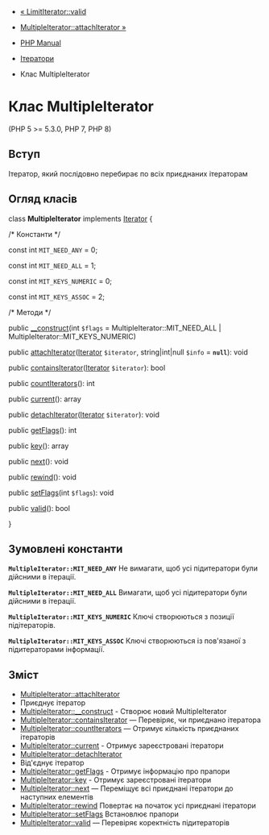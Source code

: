 - [« LimitIterator::valid](limititerator.valid.md)
- [MultipleIterator::attachIterator »](multipleiterator.attachiterator.md)

- [PHP Manual](index.md)
- [Ітератори](spl.iterators.md)
- Клас MultipleIterator

# Клас MultipleIterator

(PHP 5 \>= 5.3.0, PHP 7, PHP 8)

## Вступ

Ітератор, який послідовно перебирає по всіх приєднаних
ітераторам

## Огляд класів

class **MultipleIterator** implements [Iterator](class.iterator.md) {

/\* Константи \*/

const int `MIT_NEED_ANY` = 0;

const int `MIT_NEED_ALL` = 1;

const int `MIT_KEYS_NUMERIC` = 0;

const int `MIT_KEYS_ASSOC` = 2;

/\* Методи \*/

public [\_\_construct](multipleiterator.construct.md)(int `$flags` =
MultipleIterator::MIT_NEED_ALL \| MultipleIterator::MIT_KEYS_NUMERIC)

public
[attachIterator](multipleiterator.attachiterator.md)([Iterator](class.iterator.md)
`$iterator`, string\|int\|null `$info` = **`null`**): void

public
[containsIterator](multipleiterator.containsiterator.md)([Iterator](class.iterator.md)
`$iterator`): bool

public [countIterators](multipleiterator.countiterators.md)(): int

public [current](multipleiterator.current.md)(): array

public
[detachIterator](multipleiterator.detachiterator.md)([Iterator](class.iterator.md)
`$iterator`): void

public [getFlags](multipleiterator.getflags.md)(): int

public [key](multipleiterator.key.md)(): array

public [next](multipleiterator.next.md)(): void

public [rewind](multipleiterator.rewind.md)(): void

public [setFlags](multipleiterator.setflags.md)(int `$flags`): void

public [valid](multipleiterator.valid.md)(): bool

}

## Зумовлені константи

**`MultipleIterator::MIT_NEED_ANY`**
Не вимагати, щоб усі підитератори були дійсними в ітерації.

**`MultipleIterator::MIT_NEED_ALL`**
Вимагати, щоб усі підитератори були дійсними в ітерації.

**`MultipleIterator::MIT_KEYS_NUMERIC`**
Ключі створюються з позиції підітераторів.

**`MultipleIterator::MIT_KEYS_ASSOC`**
Ключі створюються із пов'язаної з підитераторами інформації.

## Зміст

- [MultipleIterator::attachIterator](multipleiterator.attachiterator.md)
- Приєднує ітератор
- [MultipleIterator::\_\_construct](multipleiterator.construct.md) -
Створює новий MultipleIterator
- [MultipleIterator::containsIterator](multipleiterator.containsiterator.md)
— Перевіряє, чи приєднано ітератора
- [MultipleIterator::countIterators](multipleiterator.countiterators.md)
— Отримує кількість приєднаних ітераторів
- [MultipleIterator::current](multipleiterator.current.md) -
Отримує зареєстровані ітератори
- [MultipleIterator::detachIterator](multipleiterator.detachiterator.md)
- Від'єднує ітератор
- [MultipleIterator::getFlags](multipleiterator.getflags.md) -
Отримує інформацію про прапори
- [MultipleIterator::key](multipleiterator.key.md) - Отримує
зареєстровані ітератори
- [MultipleIterator::next](multipleiterator.next.md) — Переміщує
всі приєднані ітератори до наступних елементів
- [MultipleIterator::rewind](multipleiterator.rewind.md)
Повертає на початок усі приєднані ітератори
- [MultipleIterator::setFlags](multipleiterator.setflags.md)
Встановлює прапори
- [MultipleIterator::valid](multipleiterator.valid.md) — Перевіряє
коректність підитераторів
